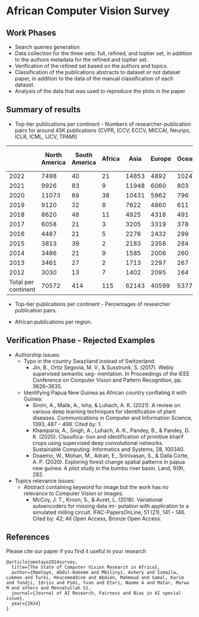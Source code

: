 # African Computer Vision Survey

## Work Phases
* Search queries generation
* Data collection for the three sets: full, refined, and toptier set, in addition to the authors metadata for the refined and toptier set.
* Verification of the refined set based on the authors and topics.
* Classification of the publications abstracts to dataset or not dataset paper, in addition to the data of the manual classification of each dataset.
* Analysis of the data that was used to reproduce the plots in the paper

## Summary of results
* Top-tier publications per continent - Numbers of researcher-publication pairs for around 45K publications (CVPR, ICCV, ECCV, MICCAI, Neurips, ICLR, ICML, IJCV, TPAMI)


|                     | North America | South America | Africa | Asia  | Europe | Oceania | Total Per Year |
|---------------------|---------------|---------------|--------|-------|--------|---------|----------------|
| 2022                | 7498          | 40            | 21     | 14853 | 4892   | 1024    | 28328          |
| 2021                | 9926          | 83            | 9      | 11948 | 6060   | 803     | 28829          |
| 2020                | 11073         | 69            | 38     | 10431 | 5962   | 796     | 28369          |
| 2019                | 9120          | 32            | 8      | 7622  | 4860   | 611     | 22253          |
| 2018                | 8620          | 48            | 11     | 4925  | 4318   | 491     | 18413          |
| 2017                | 6058          | 21            | 3      | 3205  | 3319   | 378     | 12984          |
| 2016                | 4487          | 21            | 5      | 2276  | 2432   | 299     | 9520           |
| 2015                | 3813          | 39            | 2      | 2183  | 2358   | 284     | 8679           |
| 2014                | 3486          | 21            | 9      | 1585  | 2006   | 260     | 7367           |
| 2013                | 3461          | 27            | 2      | 1713  | 2297   | 267     | 7767           |
| 2012                | 3030          | 13            | 7      | 1402  | 2095   | 164     | 6711           |
| Total per continent | 70572         | 414           | 115    | 62143 | 40599  | 5377    | 179220         |

  
* Top-tier publications per continent - Percentages of researcher publication pairs.

  
* African publications per region.

  
## Verification Phase - Rejected Examples
* Authorship issues:
    * Typo in the country Swaziland instead of Switzerland:
        * Jin, B., Ortiz Segovia, M. V., & Susstrunk, S. (2017). Webly supervised semantic seg- mentation. In Proceedings of the IEEE Conference on Computer Vision and Pattern Recognition, pp. 3626–3635.
    * Identifying Papua New Guinea as African country conflating it with Guinea:
        * Sirohi, A., Malik, A., Isha, & Luhach, A. K. (2021). A review on various deep learning techniques for identification of plant diseases. Communications in Computer and Information Science, 1393, 487 – 498. Cited by: 1.
        * Khamparia, A., Singh, A., Luhach, A. K., Pandey, B., & Pandey, D. K. (2020). Classifica- tion and identification of primitive kharif crops using supervised deep convolutional networks. Sustainable Computing: Informatics and Systems, 28, 100340.
        * Doaemo, W., Mohan, M., Adrah, E., Srinivasan, S., & Dalla Corte, A. P. (2020). Exploring forest change spatial patterns in papua new guinea: A pilot study in the bumbu river basin. Land, 9(9), 282.
* Topics relevance issues:
    * Abstract containing keyword for image but the work has no relevance to Computer Vision or images:
        * McCoy, J. T., Kroon, S., & Auret, L. (2018). Variational autoencoders for missing data im- putation with application to a simulated milling circuit. IFAC-PapersOnLine, 51 (21), 141 – 146. Cited by: 42; All Open Access, Bronze Open Access.
          
## References

Please cite our paper if you find it useful in your research

```
@article{omotayo2024survey,
  title={The State of Computer Vision Research in Africa},
  author={Omotayo, Abdul-Hakeem and Mbilinyi, Ashery and Ismaila, Lukman and Turki, Houcemeddine and Abdien, Mahmoud and Gamal, Karim and Tondji, Idriss and Pimi, Yvan and Etori, Naome A and Matar, Marwa M and others and Mennatullah S},
  journal={Journal of AI Research, Fairness and Bias in AI special issue},
  year={2024}
}
```
